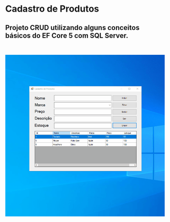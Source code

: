 # Cadastro de Produtos

## Projeto CRUD utilizando alguns conceitos básicos do EF Core 5 com SQL Server.
</br>

![](https://github.com/manoelgeraldo/CadastroProdutos/blob/main/Readme/CadastroProdutos.gif)
